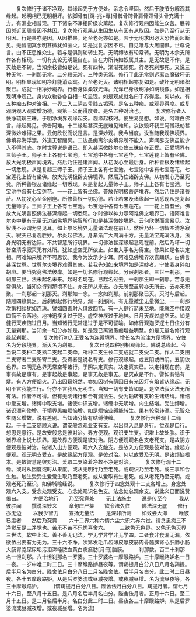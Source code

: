 <!-- { "loadSidebar": true } -->
　　复次修行于诸不净观。其缘起先于方便处。系念令坚固。然后于肢节分解观其缘起。起明相已无明相坏。依脚骨有[跳-兆+專]骨髀骨跨骨肩骨颈骨头骨充满十方。有漏业相普现。于下诸杂不净相阶级次第起。复次修行观四因能生众苦。展转因邻近因周普因不共因。复次修行观果从生因生从有因有从取因。如是乃至行从无明因。行是果亦是因。从因推果。还至老死亦如是。若于无明求因必大恐怖而起断见。无智闇冥余明甚微犹如萤火。如是犹复求因不已。自见唯与大黑闇俱。世尊说言。由不正思惟众生。若与是俱则轮转生死。无明缚故有轮常转。无明为本余支所作各有相现。一切有支轮无明最自在。自在力所转如奴属其主。是无故是不作。是灭故是不转。当知余枝皆如是说。死有四种。渐渐死顿死。行尽死刹那死。又说三种无常。一刹那无常。二分段无常。三种类无常。修行了此无常则远离四魔破坏无明。明相显现如明净灯能消众冥。乃至老死灭。诸明相起亦复如是。破坏无明诸积聚已。成就一相净妙境界。行者身体柔软光泽。光泽已身极明净如明镜像。如是相现明净观己。身内众物各各自相一切显现。如是观成就名曰于界得度。何以故。有五种痴五种对治相。一界二入三阴四卑贱五垢污。是名五种痴。或观界得度。或复观阴观入观彼增功德。观第一义而得度者。是名五种对治也。
　　复次修行者入快净琉璃三昧。于明净境界观缘起支。观缘起枝时。便生易见想。如说。阿难白佛言。缘起易见。佛告阿难。十二缘起甚深无底难见难知。汝欲毁坏我三阿僧祇劫甚深微妙难得之果。云何欣悦而说是言。是深妙观。我今当度。汝当随我观佛境界。佛境界海浮漂。外道无智闇冥。二边愚痴离尔炎境界所不能入。声闻辟支佛虽能少入不得其底。尔时世尊说是语已。即入甚深微妙尔炎住三昧自在正受。正受境界有三师子王。师子王上各有七宝池。七宝池中各有七宝莲华。七宝莲花上皆有坐佛。放大光明极声闻境界。然后乃住是诸声闻。从初发心至最后身。所种善根及诸缘起一切悉现。从是复起三师子王。师子王上各有七宝池。七宝池中各有七宝莲花。七宝莲花上皆有坐佛。放大光明极辟支佛境界。然后乃住诸辟支佛。从初发心乃至究竟。所种善根及诸缘起一切悉现。从是复起无量师子王。师子王上各有七宝池。七宝池中各有七宝莲花。一一花上皆有坐佛。普放光明极菩萨境界。然后乃住是诸菩萨。从初发心至金刚座。所修善根一切功德。若业若果及诸缘起一切悉现从是复起无量师子。王师子王上各有七宝池。七宝池中各有七宝莲花。一一花上皆有坐。佛放大光明普照佛法甚深缘起一切悉现。尔时佛以神力示阿难佛之境界已。语阿难言尔炎中更有无量无边诸佛境界佛智所行如是甚深微妙境界。云何欣悦而言易见。汝智浅不及谓为易见耳。如上尔炎境界无量诸法现在前已。然后乃坏一切皆空清净寂灭。寂灭已复观胜妙。尔炎起佛法。身渐渐广大周满十方。无量法宝充满法身。法身光明无有边际。不共智慧所行境界。一切佛法甚深缘起悉现在前。然后乃坏一切皆空清净寂灭无有处所。犹如虚空无所依止。如宝入手名为得宝。修果如是名决定相。阿难如来境界不可思议。我今为汝示少少耳。阿难见佛境界欢喜踊跃。白佛言甚深世尊。世尊尔炎境界难得其底。若我先知如来境界如是深妙者。宁使我身碎如胡麻。要当究竟佛法彼岸。如是一切名修行观缘起。分叚刹那者。三世一刹那。一刹那三世。法未起名未来。起时名现在。已起名过去。一刹那生即一刹那。苦与无常俱故。当知众行刹那顷不住。亦无所从来去。亦无所至虽转亦无所去。去亦无积聚。一刹那起一刹那灭。刹那如一念。一念如刹那。前刹那聚已灭。灭时与后起。随顺四缘具足。后刹那起修行境界。观一刹那间。有无量微尘无量微尘。一一刹那次第相续犹如连珠。譬如四善射人俱放四箭。有一人健行箭未至地。能就空中接取四箭不令落地。地神迅疾复过于是。虚空神疾过于地神。日月天疾过虚空天。如是健行天疾倍过日月。当知诸行无常迅过于是不可譬喻。如修行观迦罗逻七日住分有无量刹那。当知余一切分亦如是。如是观已离诸愚痴增益明慧。如是无量名修行观缘起刹那。
　　复次修行初入正受名为连缚境界。增长名为流注方便境界。安住名为分段境界。渐灭名为刹那。
　　复次已说四种别相观缘起。佛说总缘起。今当说二支种二支熟二支起二支牵。所种二支生长二支成就二支受二支。作人二支田二支寄者二支所寄二支。受寄者是说名有支。修行观缘起。或五阴或四阴。五阴欲色界。四阴无色界无常空等诸行。于阴决定真实。决定真实已。决定相现在前。是事有故是事有。是事起故是事起。是事无故是事无。是灭故是不作。譬如有钻有燧。有人方便烟火。乃出因薪炽然。亦如因树有荫因日有光因灯有焰皆从缘起。无明不言我能生行。行亦不言我从无明生。当知一切有支皆如是。是空法寂灭法无所有法。作者不可得。但有无明诸行和合有漏法生。受为轴转有支轮生诸结缚。诸结中爱支增。诸缚中取支增。诸使中识支增。诸缠中无明增。向生结增。受生缚增。诸识漂利使增。于境界愚痴烦恼增。如是烦恼业缚能转生。果有轮常转漂。无智众生随义增故。说有差别。当知诸分皆有结缚使缠。
　　复次修行六种观十二缘起。于十二支随顺义说。谓安般念观业支有支。以出息入息是身行。觉观是口行。想思是意行。是故安般念是彼对治。界方便观。观识支生支。识增上故处胎。识于诸界增上说七识界。是故界方便观是彼对治。阴方便观观名色支老死支。是故阴方便观是彼对治。破诸入出方便观。观六入支触支。是故入方便观是彼对治。缘起方便观。观无明支受支。是故缘起方便观。是彼对治。何以故受及无明。是诸烦恼根本。是故智慧是彼对治。爱取二支染着净故不净是对治。
　　复次修行观十二缘。或时从因度或时从果度。或从无明行乃至老死。或观识乃至老死。或三事和合生触。触生受受生爱爱生取乃至老死。或从爱取有生老死。或从老死乃至无明。或观老死乃至识。如佛城喻经说。
　　复次修行于四念处观十二支各增上。身念处观六入支。受念处观受支。心念处观识名色支。法念处总观余支。说此义已而说赞偈曰。
　　方便治地行　　乃至究竟处
　　无上法施主　　说是传至今
　　我从彼胜闻　　撰说深妙义
　　章句庄严集　　欲令法久住
　　佛法深无底　　修行亦无边
　　以我少智力　　宣扬无量法
　　是深非所测　　如蚊尝大海
　　唯彼已度者　　然后乃究竟
　　六十二界六种六情六尘六识六界六觉。谓贪恚痴三不净觉反是三净觉也。苦乐不苦不乐忧喜舍六。
　　三欲色无色界。又色无色灭界三世法。软中上法。善不善无记法。学无学非学非无学四。二者食非食漏无漏。依欲依出要有为无为。三十六不净。次第发毛爪齿薄皮厚皮筋肉骨髓脾肾心肝肺小肠大肠胃胞屎尿垢污泪涕唾脓血黄白痰癊肪[月冊]脑膜。
　　刹那数。百二十刹那名一怛刹那。六十怛刹那名一罗婆。三十罗婆名一摩睺路妒。三十摩睺路妒名一日一夜。一岁中唯二时二日。三十摩睺路妒昼夜等。谓羯提月白分八日八月名羯提。后半月名为白分。陛舍佉月白分八日二月名陛舍佉。后半月名白分。此二时二日昼夜。各十五摩睺路妒。从是后罗婆流或昼减夜增。或夜减昼增。名为流昼夜等。各三十摩睺路妒。
　　(谓羯提月白分八日。陛舍佉月白分八日。羯提月者。谓七月十六日。至八月十五日。是八月名后半月名白分。陛舍佉月者。正月十六日。至二月十五日。是二月名后半月。名白分此二时二日。昼夜各三十摩睺路妒。从是后罗婆流或昼减夜增。或夜减昼增。名为流)
